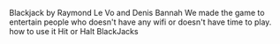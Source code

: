 Blackjack
by Raymond Le Vo and Denis Bannah
We made the game to entertain people who doesn't have any wifi or doesn't have time to play.
how to use it
Hit or Halt
BlackJacks
